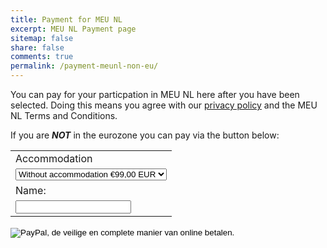 ```yaml
---
title: Payment for MEU NL
excerpt: MEU NL Payment page
sitemap: false
share: false
comments: true
permalink: /payment-meunl-non-eu/
---
```

You can pay for your particpation in MEU NL here after you have been selected. Doing this means you agree with our [privacy policy](https://netherlands.beta-europe.org/privacy-policy) and the MEU NL Terms and Conditions.

If you are ***NOT*** in the eurozone you can pay via the button below:

<form action="https://www.paypal.com/cgi-bin/webscr" method="post" target="_top">
<input type="hidden" name="cmd" value="_s-xclick">
<input type="hidden" name="hosted_button_id" value="EXRDCLVWDMN9A">
<table>
<tr><td><input type="hidden" name="on0" value="Accommodation">Accommodation</td></tr><tr><td><select name="os0">
	<option value="Without accommodation">Without accommodation €99,00 EUR</option>
	<option value="With accommodation">With accommodation €224,00 EUR</option>
</select> </td></tr>
<tr><td><input type="hidden" name="on1" value="Name:">Name:</td></tr><tr><td><input type="text" name="os1" maxlength="200"></td></tr>
</table>
<input type="hidden" name="currency_code" value="EUR">
<input type="image" src="https://www.paypalobjects.com/nl_NL/NL/i/btn/btn_paynowCC_LG.gif" border="0" name="submit" alt="PayPal, de veilige en complete manier van online betalen.">
<img alt="" border="0" src="https://www.paypalobjects.com/nl_NL/i/scr/pixel.gif" width="1" height="1">
</form>
